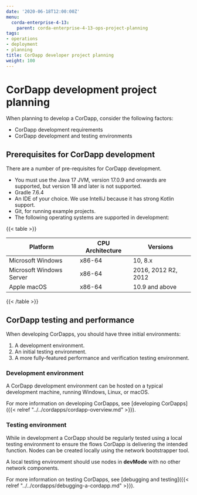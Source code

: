 ```yaml
---
date: '2020-06-18T12:00:00Z'
menu:
  corda-enterprise-4-13:
    parent: corda-enterprise-4-13-ops-project-planning
tags:
- operations
- deployment
- planning
title: CorDapp developer project planning
weight: 100
---
```


# CorDapp development project planning

When planning to develop a CorDapp, consider the following factors:

- CorDapp development requirements
- CorDapp development and testing environments

## Prerequisites for CorDapp development

There are a number of pre-requisites for CorDapp development.

- You must use the Java 17 JVM, version 17.0.9 and onwards are supported, but version 18 and later is not supported.
- Gradle 7.6.4
- An IDE of your choice. We use IntelliJ because it has strong Kotlin support.
- Git, for running example projects.
- The following operating systems are supported in development:

{{< table >}}

|Platform|CPU Architecture|Versions|
|-------------------------------|------------------|-----------|
|Microsoft Windows|x86-64|10, 8.x|
|Microsoft Windows Server|x86-64|2016, 2012 R2, 2012|
|Apple macOS|x86-64|10.9 and above|

{{< /table >}}


## CorDapp testing and performance

When developing CorDapps, you should have three initial environments:

1. A development environment.
2. An initial testing environment.
3. A more fully-featured performance and verification testing environment.

### Development environment

A CorDapp development environment can be hosted on a typical development machine, running Windows, Linux, or macOS.

For more information on developing CorDapps, see [developing CorDapps]({{< relref "../../cordapps/cordapp-overview.md" >}}).

### Testing environment

While in development a CorDapp should be regularly tested using a local testing environment to ensure the flows CorDapp
is delivering the intended function. Nodes can be created locally using the network bootstrapper tool.

A local testing environment should use nodes in **devMode** with no other network components.

For more information on testing CorDapps, see [debugging and testing]({{< relref "../../cordapps/debugging-a-cordapp.md" >}}).
